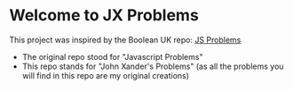 # Welcome to JX Problems

This project was inspired by the Boolean UK repo: [JS Problems](https://github.com/boolean-uk/js-problems) <br>
- The original repo stood for "Javascript Problems"
- This repo stands for "John Xander's Problems"
(as all the problems you will find in this repo are my original creations)
